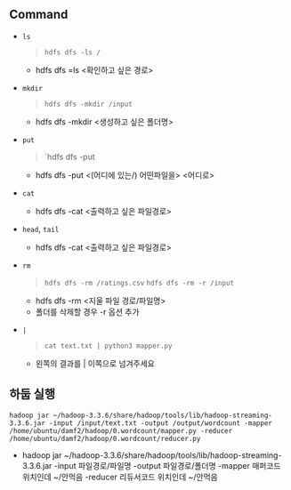 ## Command

- `ls`
    > `hdfs dfs -ls /`
    - hdfs dfs =ls <확인하고 싶은 경로>

- `mkdir`
    > `hdfs dfs -mkdir /input`
    - hdfs dfs -mkdir <생성하고 싶은 폴더명>

- `put`
    > `hdfs dfs -put 
    - hdfs dfs -put <(어디에 있는/) 어떤파일을> <어디로>

- `cat`
    - hdfs dfs -cat <출력하고 싶은 파일경로>

- `head`, `tail`
    - hdfs dfs -cat <출력하고 싶은 파일경로>

- `rm`
    > `hdfs dfs -rm /ratings.csv`
    > `hdfs dfs -rm -r /input`
    - hdfs dfs -rm <지울 파일 경로/파일명>
    - 폴더를 삭제할 경우 -r 옵션 추가

- `|`
    > `cat text.txt | python3 mapper.py`
    - 왼쪽의 결과를 | 이쪽으로 넘겨주세요

## 하둡 실행
```shell
hadoop jar ~/hadoop-3.3.6/share/hadoop/tools/lib/hadoop-streaming-3.3.6.jar -input /input/text.txt -output /output/wordcount -mapper /home/ubuntu/damf2/hadoop/0.wordcount/mapper.py -reducer /home/ubuntu/damf2/hadoop/0.wordcount/reducer.py
```
- hadoop jar ~/hadoop-3.3.6/share/hadoop/tools/lib/hadoop-streaming-3.3.6.jar -input 파일경로/파일명 -output 파일경로/폴더명 -mapper 매퍼코드 위치인데 ~/안먹음 -reducer 리듀서코드 위치인데 ~/안먹음